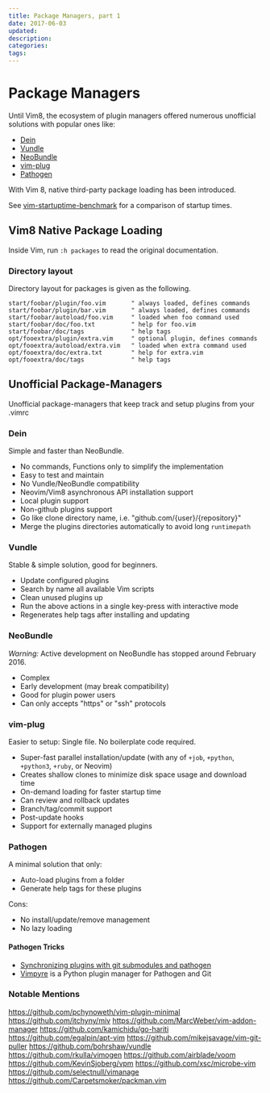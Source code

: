 ```yaml
---
title: Package Managers, part 1
date: 2017-06-03
updated:
description:
categories:
tags:
---
```

# Package Managers

Until Vim8, the ecosystem of plugin managers offered numerous unofficial
solutions with popular ones like:

* [Dein]
* [Vundle]
* [NeoBundle]
* [vim-plug]
* [Pathogen]

With Vim 8, native third-party package loading has been introduced.

See [vim-startuptime-benchmark] for a comparison of startup times.

## Vim8 Native Package Loading

Inside Vim, run `:h packages` to read the original documentation.

### Directory layout

Directory layout for packages is given as the following.

```
start/foobar/plugin/foo.vim       " always loaded, defines commands
start/foobar/plugin/bar.vim       " always loaded, defines commands
start/foobar/autoload/foo.vim     " loaded when foo command used
start/foobar/doc/foo.txt          " help for foo.vim
start/foobar/doc/tags             " help tags
opt/fooextra/plugin/extra.vim     " optional plugin, defines commands
opt/fooextra/autoload/extra.vim   " loaded when extra command used
opt/fooextra/doc/extra.txt        " help for extra.vim
opt/fooextra/doc/tags             " help tags
```

## Unofficial Package-Managers

Unofficial package-managers that keep track and setup plugins from your .vimrc

### Dein

Simple and faster than NeoBundle.

* No commands, Functions only to simplify the implementation
* Easy to test and maintain
* No Vundle/NeoBundle compatibility
* Neovim/Vim8 asynchronous API installation support
* Local plugin support
* Non-github plugins support
* Go like clone directory name, i.e. "github.com/{user}/{repository}"
* Merge the plugins directories automatically to avoid long `runtimepath`

### Vundle

Stable & simple solution, good for beginners.

* Update configured plugins
* Search by name all available Vim scripts
* Clean unused plugins up
* Run the above actions in a single key-press with interactive mode
* Regenerates help tags after installing and updating

### NeoBundle

_Warning:_ Active development on NeoBundle has stopped around February 2016.

* Complex
* Early development (may break compatibility)
* Good for plugin power users
* Can only accepts "https" or "ssh" protocols

### vim-plug

Easier to setup: Single file. No boilerplate code required.

* Super-fast parallel installation/update (with any of `+job`, `+python`, `+python3`, `+ruby`, or Neovim)
* Creates shallow clones to minimize disk space usage and download time
* On-demand loading for faster startup time
* Can review and rollback updates
* Branch/tag/commit support
* Post-update hooks
* Support for externally managed plugins

### Pathogen

A minimal solution that only:

* Auto-load plugins from a folder
* Generate help tags for these plugins

Cons:

* No install/update/remove management
* No lazy loading

#### Pathogen Tricks

* [Synchronizing plugins with git submodules and pathogen](http://vimcasts.org/episodes/synchronizing-plugins-with-git-submodules-and-pathogen/)
* [Vimpyre] is a Python plugin manager for Pathogen and Git

### Notable Mentions

https://github.com/pchynoweth/vim-plugin-minimal
https://github.com/itchyny/miv
https://github.com/MarcWeber/vim-addon-manager
https://github.com/kamichidu/go-hariti
https://github.com/egalpin/apt-vim
https://github.com/mikejsavage/vim-git-puller
https://github.com/bohrshaw/vundle
https://github.com/rkulla/vimogen
https://github.com/airblade/voom
https://github.com/KevinSjoberg/vpm
https://github.com/xsc/microbe-vim
https://github.com/selectnull/vimanage
https://github.com/Carpetsmoker/packman.vim

[Dein]: https://github.com/Shougo/dein.vim
[Pathogen]: https://github.com/tpope/vim-pathogen
[NeoBundle]: https://github.com/Shougo/neobundle.vim
[vim-plug]: https://github.com/junegunn/vim-plug
[Vundle]: https://github.com/VundleVim/Vundle.vim
[vim-startuptime-benchmark]: https://github.com/junegunn/vim-startuptime-benchmark
[Vimpyre]: https://github.com/pct/vimpyre

